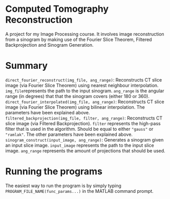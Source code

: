 # Computed Tomography Reconstruction
A project for my Image Processing course. It involves image reconstruction from a sinogram by making use of the Fourier Slice Theorem, Filtered Backprojection and Sinogram Generation.

# Summary
`direct_fourier_reconstruct(img_file, ang_range)`: Reconstructs CT slice image (via Fourier Slice Theorem) using nearest neighbour interpolation. `img_file`represents the path to the input sinogram. `ang_range` is the angular range (in degrees) that that the sinogram covers (either 180 or 360).
`direct_fourier_interpolated(img_file, ang_range)`: Reconstructs CT slice image (via Fourier Slice Theorem) using bilinear interpolation. The parameters have been explained above.
`filtered_backprojection(img_file, filter, ang_range)`: Reconstructs CT slice image (via Filtered Backprojection). `filter` represents the high-pass filter that is used in the algorithm. Should be equal to either `"gauss"` or `"ramlak"`. The other parameters have been explained above.
`sinogram_construct(input_image, ang_range)`: Generates a sinogram given an input slice image. `input_image` represents the path to the input slice image. `ang_range` represents the amount of projections that should be used.

# Running the programs
The easiest way to run the program is by simply typing `PROGRAM_FILE_NAME(func_params...)` in the MATLAB command prompt.

